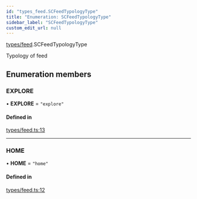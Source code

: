 ```yaml
---
id: "types_feed.SCFeedTypologyType"
title: "Enumeration: SCFeedTypologyType"
sidebar_label: "SCFeedTypologyType"
custom_edit_url: null
---
```


[types/feed](../modules/types_feed.md).SCFeedTypologyType

Typology of feed

## Enumeration members

### EXPLORE

• **EXPLORE** = `"explore"`

#### Defined in

[types/feed.ts:13](https://github.com/selfcommunity/community-ui/blob/de7e3c8/packages/sc-core/src/types/feed.ts#L13)

___

### HOME

• **HOME** = `"home"`

#### Defined in

[types/feed.ts:12](https://github.com/selfcommunity/community-ui/blob/de7e3c8/packages/sc-core/src/types/feed.ts#L12)
